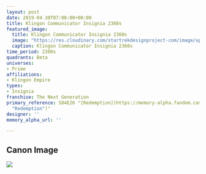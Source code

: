 ```yaml
---
layout: post
date: 2019-04-30T07:00:00+00:00
title: Klingon Communicator Insignia 2360s
featured_image:
  title: Klingon Communicator Insignia 2360s
  image: "https://res.cloudinary.com/startrekdesignproject-com/image/upload/v1556655967/Klingon_CommunicatorInsignia_2260s.png"
  caption: Klingon Communicator Insignia 2360s
time_period: 2300s
quadrants: Beta
universes:
- Prime
affiliations:
- Klingon Empire
types:
- Insignia
franchise: The Next Generation
primary_reference: S04E26 "[Redemption](https://memory-alpha.fandom.com/wiki/Redemption
  "Redemption")"
designer: ''
memory_alpha_url: ''

---
```

## Canon Image

![](https://res.cloudinary.com/startrekdesignproject-com/image/upload/v1556655967/Klingon-Communicator-Insignia-TNG-4x26-Redemption.jpg)
